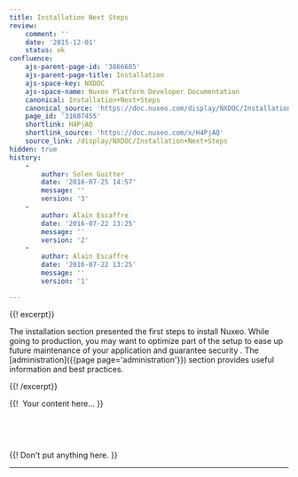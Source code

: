 ```yaml
---
title: Installation Next Steps
review:
    comment: ''
    date: '2015-12-01'
    status: ok
confluence:
    ajs-parent-page-id: '3866685'
    ajs-parent-page-title: Installation
    ajs-space-key: NXDOC
    ajs-space-name: Nuxeo Platform Developer Documentation
    canonical: Installation+Next+Steps
    canonical_source: 'https://doc.nuxeo.com/display/NXDOC/Installation+Next+Steps'
    page_id: '31687455'
    shortlink: H4PjAQ
    shortlink_source: 'https://doc.nuxeo.com/x/H4PjAQ'
    source_link: /display/NXDOC/Installation+Next+Steps
hidden: true
history:
    -
        author: Solen Guitter
        date: '2016-07-25 14:57'
        message: ''
        version: '3'
    -
        author: Alain Escaffre
        date: '2016-07-22 13:25'
        message: ''
        version: '2'
    -
        author: Alain Escaffre
        date: '2016-07-22 13:25'
        message: ''
        version: '1'

---
```

{{! excerpt}}

The installation section presented the first steps to install Nuxeo. While going to production, you may want to optimize part of the setup to ease up future maintenance of your application and guarantee security . The [administration]({{page page='administration'}}) section provides useful information and best practices.

{{! /excerpt}}

{{! &nbsp;Your content here... }}

&nbsp;

&nbsp;

{{! Don't put anything here. }}

* * *
